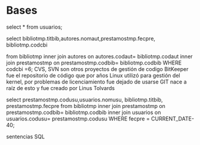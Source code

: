 # Bases
select * from usuarios;

select bibliotmp.titbib,autores.nomaut,prestamostmp.fecpre, bibliotmp.codcbi 

from bibliotmp inner join autores on 
autores.codaut= bibliotmp.codaut
inner join prestamostmp on prestamostmp.codbib= 
bibliotmp.codbib WHERE codcbi =6;
CVS, SVN son otros proyectos de gestión de codigo
BitKeeper fue el repositorio de código que por años Linux utilizó para gestión del kernel, por problemas de licenciamiento fue dejado de usarse
GIT nace a raíz de esto y fue creado por Linus Tolvards


select prestamostmp.codusu,usuarios.nomusu,   bibliotmp.titbib, prestamostmp.fecpre
from bibliotmp
 inner join prestamostmp on prestamostmp.codbib= bibliotmp.codbib
inner 
join usuarios on usuarios.codusu= prestamostmp.codusu WHERE fecpre = CURRENT_DATE-40;

sentencias SQL
